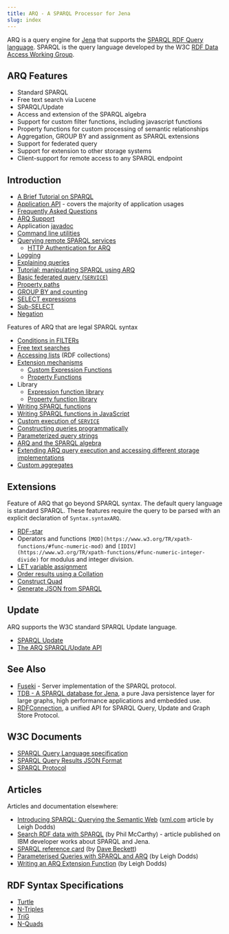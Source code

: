 ```yaml
---
title: ARQ - A SPARQL Processor for Jena
slug: index
---
```


ARQ is a query engine for [Jena](https://jena.apache.org/) that
supports the
[SPARQL RDF Query language](http://www.w3.org/TR/sparql11-query/).
SPARQL is the query language developed by the W3C
[RDF Data Access Working Group](http://www.w3.org/2001/sw/DataAccess/).

## ARQ Features

- Standard SPARQL
- Free text search via Lucene
- SPARQL/Update
- Access and extension of the SPARQL algebra
- Support for custom filter functions, including javascript functions
- Property functions for custom processing of semantic
    relationships
- Aggregation, GROUP BY and assignment as SPARQL extensions
- Support for federated query
- Support for extension to other storage systems
- Client-support for remote access to any SPARQL endpoint

## Introduction

- [A Brief Tutorial on SPARQL](/tutorials/sparql.html)
- [Application API](app_api.html) - covers the majority of
    application usages
- [Frequently Asked Questions](faq.html)
- [ARQ Support](support.html)
- Application [javadoc](/documentation/javadoc/arq/index.html)
- [Command line utilities](cmds.html)
- [Querying remote SPARQL services](sparql-remote.html)
  - [HTTP Authentication for ARQ](http-auth.html)
- [Logging](logging.html)
- [Explaining queries](explain.html)
- [Tutorial: manipulating SPARQL using ARQ](manipulating_sparql_using_arq.html)
- [Basic federated query (`SERVICE`)](service.html)
- [Property paths](property_paths.html)
- [GROUP BY and counting](group-by.html)
- [SELECT expressions](select_expr.html)
- [Sub-SELECT](sub-select.html)
- [Negation](negation.html)

Features of ARQ that are legal SPARQL syntax

- [Conditions in FILTERs](function_forms.html)
- [Free text searches](text-query.html)
- [Accessing lists](rdf_lists.html) (RDF collections)
- [Extension mechanisms](extension.html)
  - [Custom Expression Functions](extension.html#valueFunctions)
  - [Property Functions](extension.html#property-functions)
- Library
  - [Expression function library](library-function.html)
  - [Property function library](library-propfunc.html)
- [Writing SPARQL functions](writing_functions.html)
- [Writing SPARQL functions in JavaScript](javascript-functions.html)
- [Custom execution of `SERVICE`](custom_service_executors.html)
- [Constructing queries programmatically](programmatic.html)
- [Parameterized query strings](parameterized-sparql-strings.html)
- [ARQ and the SPARQL algebra](algebra.html)
- [Extending ARQ query execution and accessing different storage implementations](arq-query-eval.html)
- [Custom aggregates](custom_aggregates.html)

## Extensions

Feature of ARQ that go beyond SPARQL syntax. The default query
language is standard SPARQL. These features require the query to be
parsed with an explicit declaration of `Syntax.syntaxARQ`.

- [RDF-star](https://w3c.github.io/rdf-star/)
- Operators and functions
    `[MOD](https://www.w3.org/TR/xpath-functions/#func-numeric-mod)`
    and `[IDIV](https://www.w3.org/TR/xpath-functions/#func-numeric-integer-divide)` for modulus and integer division.
- [LET variable assignment](assignment.html)
- [Order results using a Collation](collation.html)
- [Construct Quad](construct-quad.html)
- [Generate JSON from SPARQL](generate-json-from-sparql.html)

## Update

ARQ supports the W3C standard SPARQL Update language.

- [SPARQL Update](http://www.w3.org/TR/sparql11-update/)
- [The ARQ SPARQL/Update API](update.html)

## See Also

- [Fuseki](../fuseki2/index.html) - Server implementation of the SPARQL protocol.
- [TDB - A SPARQL database for Jena](../tdb), a pure Java persistence layer for large graphs, high performance applications and embedded use.
- [RDFConnection](../rdfconnection), a unified API for SPARQL Query, Update and Graph Store Protocol.

## W3C Documents

- [SPARQL Query Language specification](http://www.w3.org/TR/sparql11-query/)
- [SPARQL Query Results JSON Format](https://www.w3.org/TR/sparql11-results-json/)
- [SPARQL Protocol](http://www.w3.org/TR/rdf-sparql-protocol/)

## Articles

Articles and documentation elsewhere:

- [Introducing SPARQL: Querying the Semantic Web](http://xml.com/lpt/a/2005/11/16/introducing-sparql-querying-semantic-web-tutorial.html)
    ([xml.com](http://www.xml.com/) article by Leigh Dodds)
- [Search RDF data with SPARQL](http://www.ibm.com/developerworks/xml/library/j-sparql/)
    (by Phil McCarthy) - article published on IBM developer works about
    SPARQL and Jena.
- [SPARQL reference card](http://www.dajobe.org/2005/04-sparql/)
    (by [Dave Beckett](http://www.dajobe.org/))
- [Parameterised Queries with SPARQL and ARQ](http://www.ldodds.com/blog/archives/000251.html)
    (by Leigh Dodds)
- [Writing an ARQ Extension Function](http://www.ldodds.com/blog/archives/000252.html)
    (by Leigh Dodds)

## RDF Syntax Specifications

- [Turtle](https://www.w3.org/TR/turtle/)
- [N-Triples](https://www.w3.org/TR/n-triples)
- [TriG](https://www.w3.org/TR/trig/)
- [N-Quads](https://www.w3.org/TR/n-quads/)
